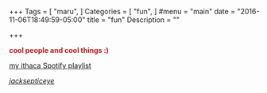 +++
Tags = [
  "maru",
]
Categories = [
  "fun",
]
#menu = "main"
date = "2016-11-06T18:49:59-05:00"
title = "fun"
Description = ""

+++

<span style="color:#B31B1B">__cool people and cool things :)__</span>

[my ithaca Spotify playlist](https://open.spotify.com/user/sgh7cc/playlist/3MHDpggfzj9bwzR2v9SRnH)

[_jacksepticeye_](https://www.youtube.com/user/jacksepticeye)
